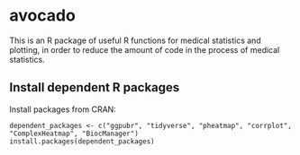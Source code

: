 # avocado    

This is an R package of useful R functions for medical statistics and plotting, 
in order to reduce the amount of code in the process of medical statistics.

## Install dependent R packages

Install packages from CRAN:    

```
dependent_packages <- c("ggpubr", "tidyverse", "pheatmap", "corrplot", "ComplexHeatmap", "BiocManager")
install.packages(dependent_packages)

```
